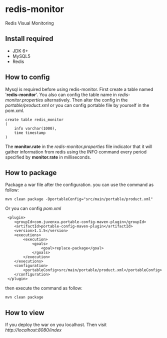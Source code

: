 # redis-monitor
Redis Visual Monitoring

## Install required
* JDK 6+
* MySQL5
* Redis

## How to config
Mysql is required before using redis-monitor. First create a table named '**redis-monitor**'.
You also can config the table name in *redis-monitor.properties* alternatively. Then alter the
config in the *portable/product.xml* or you can config portable file by yourself in the pom.xml.

    create table redis_monitor
    (
        info varchar(1000),
        time timestamp
    )

The **monitor.rate** in the *redis-monitor.properties* file indicator that it will gather information
from redis using the INFO command every period specified by **monitor.rate** in milliseconds.

## How to package
Package a war file after the configuration. you can use the command as follow:

    mvn clean package -DportableConfig="src/main/portable/product.xml"

Or you can config *pom.xml*

     <plugin>
        <groupId>com.juvenxu.portable-config-maven-plugin</groupId>
        <artifactId>portable-config-maven-plugin</artifactId>
        <version>1.1.5</version>
        <executions>
            <execution>
                <goals>
                    <goal>replace-package</goal>
                </goals>
            </execution>
        </executions>
        <configuration>
            <portableConfig>src/main/portable/product.xml</portableConfig>
        </configuration>
     </plugin>

then execute the command as follow:

    mvn clean package

## How to view
If you deploy the war on you localhost. Then visit *http://localhost:8080/index*
